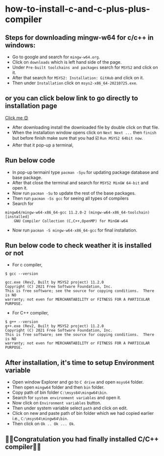 # how-to-install-c-and-c-plus-plus-compiler

## Steps for downloading mingw-w64 for c/c++ in windows:
+ Go to google and search for ```mingw-w64.org```.
+ Click on ```downloads``` which is left hand side of the page.
+ Under ```Pre-built toolchains and packages``` search for ```MSYS2``` and click on it.
+ After that search for ```MSYS2: Installation: GitHub``` and click on it.
+ Then under ```Installation``` click on ```msys2-x86_64-20210725.exe```.

## or you can click below link to go directly to installation page
<a href = "https://www.msys2.org/">Click me 😊</a>

+ After downloading install the downloaded file by double click on that file.
+ When the installation window opens click on ```Next Next ...``` then ```finish``` but before finish make sure that you had ☑️ ```Run MSYS2 64bit now```.
+ After that it pop-up a terminal,

## Run below code
+ In pop-up termainl type ```pacman -Syu``` for updating package database and base package.
+ After that close the terminal and search for ```MSYS2 MinGW 64-bit``` and open it.
+ Now run ```pacman -Su``` to update the rest of the base packages.
+ Then run ```pacman -Ss gcc``` for seeing all types of compilers
+ Search for 
```
mingw64/mingw-w64-x86_64-gcc 11.2.0-2 (mingw-w64-x86_64-toolchain) [installed]
    GNU Compiler Collection (C,C++,OpenMP) for MinGW-w64 
```

+ Now run ``` pacman -S mingw-w64-x86_64-gcc ``` for final installation.

## Run below code to check weather it is installed or not
+ For c compiler,
```
$ gcc --version

gcc.exe (Rev2, Built by MSYS2 project) 11.2.0
Copyright (C) 2021 Free Software Foundation, Inc.
This is free software; see the source for copying conditions.  There is NO
warranty; not even for MERCHANTABILITY or FITNESS FOR A PARTICULAR PURPOSE.
```

+ For C++ compiler,
```
$ g++ --version
g++.exe (Rev2, Built by MSYS2 project) 11.2.0
Copyright (C) 2021 Free Software Foundation, Inc.
This is free software; see the source for copying conditions.  There is NO
warranty; not even for MERCHANTABILITY or FITNESS FOR A PARTICULAR PURPOSE.
```

## After installation, it's time to setup Environment variable
+ Open window Explorer and go to ```C drive``` and open ```msys64``` folder.
+ Then open ```mingw64``` folder and then ```bin``` folder.
+ Copy path of bin folder ```C:\msys64\mingw64\bin```.
+ Search for ```system environment variables``` and open it.
+ Now click on ```Environment variables``` button.
+ Then under system variable select ```path``` and click on edit.
+ Click on new and paste path of bin folder which we had copied earlier i.e., ```C:\msys64\mingw64\bin```.
+ Then click on ```Ok .. Ok ... Ok```.


## 🎉🎉Congratulation you had finally installed C/C++ compiler🎉🎉
